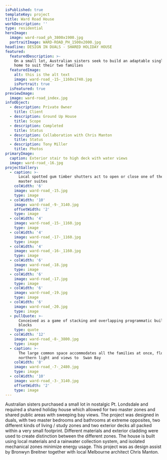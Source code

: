 ```yaml
---
isPublished: true
templateKey: project
title: Ward Road House
workDescription: ''
type: residential
heroImage:
  image: ward-road_ph_3800x1900.jpg
  portraitImage: WARD-ROAD_PH_1500x2000.jpg
headline: DESIGN IN DUALS - SHARED HOLIDAY HOUSE
featured:
  featuredDescription: >-
    On a small lot, Australian sisters seek to build an adaptable single family
    home to suit their two families
  featuredImage:
    alt: this is the alt text
    image: ward-road_-15-_1160x1740.jpg
    isPortrait: true
  isFeatured: true
previewImage:
  image: ward-road_index.jpg
infoObject:
  - description: Private Owner
    title: Client
  - description: Ground Up House
    title: Scope
  - description: Completed
    title: Status
  - description: Collaboration with Chris Manton
    title: Status
  - description: Tony Miller
    title: Photos
primaryImage:
  caption: Exterior stair to high deck with water views
  image: ward-road_-16.jpg
projectGallery:
  - caption: >-
      Local spotted gum timber shutters act to open or close one of the two
      master suites
    colWidth: '6'
    image: ward-road_-15.jpg
    type: image
  - colWidth: '10'
    image: ward-road_-9-_3140.jpg
    offsetWidth: '2'
    type: image
  - colWidth: '4'
    image: ward-road_-15-_1160.jpg
    type: image
  - colWidth: '4'
    image: ward-road_-17-_1160.jpg
    type: image
  - colWidth: '4'
    image: ward-road_-16-_1160.jpg
    type: image
  - colWidth: '6'
    image: ward-road_-18.jpg
    type: image
  - colWidth: '6'
    image: ward-road_-17.jpg
    type: image
  - colWidth: '6'
    image: ward-road_-19.jpg
    type: image
  - colWidth: '6'
    image: ward-road_-20.jpg
    type: image
  - pullQuote: >-
      Conceived as a game of stacking and overlapping programmatic building
      blocks 
    type: quote
  - colWidth: '12'
    image: ward-road_-8-_3800.jpg
    type: image
  - caption: >-
      The large common space accommodates all the families at once, flooded with
      northern light and views to  Swan Bay
    colWidth: '8'
    image: ward-road_-7-_2480.jpg
    type: image
  - colWidth: '10'
    image: ward-road_-3-_3140.jpg
    offsetWidth: '2'
    type: image
---
```

Australian sisters purchased a small lot in nostalgic Pt. Londsdale and required a shared holiday house which allowed for two master zones and shared public areas with sweeping bay views. The project was designed in duals, with two master bedrooms and bathrooms at extreme opposites, two different kinds of living / study zones and two exterior decks all packed within a very small footprint. Different materials and exterior cladding were used to create distinction between the different zones. The house is built using local materials and a rainwater collection system, and isolated mechanical zones minimize energy usage. This project was as design assist by Bronwyn Breitner together with local Melbourne architect Chris Manton.

